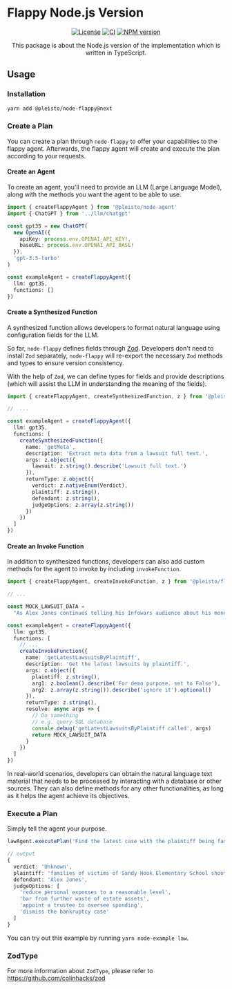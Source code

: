 # Flappy Node.js Version

<div align="center">

[![License](https://img.shields.io/github/license/pleisto/flappy.svg)](https://raw.githubusercontent.com/pleisto/flappy/main/LICENSE)
[![CI](https://img.shields.io/github/actions/workflow/status/pleisto/flappy/nodejs-ci.yml.svg)](https://github.com/pleisto/flappy/actions/workflows/nodejs-ci.yml)
[![NPM version](https://img.shields.io/npm/v/%40pleisto/node-flappy/next.svg)](https://npmjs.org/package/@pleisto/node-flappy)

This package is about the Node.js version of the implementation which is written in TypeScript.

</div>

## Usage

### Installation

```bash
yarn add @pleisto/node-flappy@next
```

### Create a Plan

You can create a plan through `node-flappy` to offer your capabilities to the flappy agent. Afterwards, the flappy agent will create and execute the plan according to your requests.

#### Create an Agent

To create an agent, you'll need to provide an LLM (Large Language Model), along with the methods you want the agent to be able to use.

```ts
import { createFlappyAgent } from '@pleisto/node-agent'
import { ChatGPT } from '../llm/chatgpt'

const gpt35 = new ChatGPT(
  new OpenAI({
    apiKey: process.env.OPENAI_API_KEY!,
    baseURL: process.env.OPENAI_API_BASE!
  }),
  'gpt-3.5-turbo'
)

const exampleAgent = createFlappyAgent({
  llm: gpt35,
  functions: []
})
```

#### Create a Synthesized Function

A synthesized function allows developers to format natural language using configuration fields for the LLM.

So far, `node-flappy` defines fields through [Zod](https://github.com/colinhacks/zod). Developers don't need to install `Zod` separately, `node-flappy` will re-export the necessary `Zod` methods and types to ensure version consistency.

With the help of `Zod`, we can define types for fields and provide descriptions (which will assist the LLM in understanding the meaning of the fields).

```ts
import { createFlappyAgent, createSynthesizedFunction, z } from '@pleisto/node-agent'

//  ...

const exampleAgent = createFlappyAgent({
  llm: gpt35,
  functions: [
    createSynthesizedFunction({
      name: 'getMeta',
      description: 'Extract meta data from a lawsuit full text.',
      args: z.object({
        lawsuit: z.string().describe('Lawsuit full text.')
      }),
      returnType: z.object({
        verdict: z.nativeEnum(Verdict),
        plaintiff: z.string(),
        defendant: z.string(),
        judgeOptions: z.array(z.string())
      })
    })
  ]
})
```

#### Create an Invoke Function

In addition to synthesized functions, developers can also add custom methods for the agent to invoke by including `invokeFunction`.

```ts
import { createFlappyAgent, createInvokeFunction, z } from '@pleisto/flappy-agent'

// ...

const MOCK_LAWSUIT_DATA =
  "As Alex Jones continues telling his Infowars audience about his money problems and pleads for them to buy his products, his own documents show life is not all that bad — his net worth is around $14 million and his personal spending topped $93,000 in July alone, including thousands of dollars on meals and entertainment. The conspiracy theorist and his lawyers file monthly financial reports in his personal bankruptcy case, and the latest one has struck a nerve with the families of victims of Sandy Hook Elementary School shooting. They're still seeking the $1.5 billion they won last year in lawsuits against Jones and his media company for repeatedly calling the 2012 massacre a hoax on his shows. “It is disturbing that Alex Jones continues to spend money on excessive household expenditures and his extravagant lifestyle when that money rightfully belongs to the families he spent years tormenting,” said Christopher Mattei, a Connecticut lawyer for the families. “The families are increasingly concerned and will continue to contest these matters in court.” In an Aug. 29 court filing, lawyers for the families said that if Jones doesn’t reduce his personal expenses to a “reasonable” level, they will ask the bankruptcy judge to bar him from “further waste of estate assets,” appoint a trustee to oversee his spending, or dismiss the bankruptcy case. On his Infowars show Tuesday, Jones said he’s not doing anything wrong."

const exampleAgent = createFlappyAgent({
  llm: gpt35,
  functions: [
    // ...
    createInvokeFunction({
      name: 'getLatestLawsuitsByPlaintiff',
      description: 'Get the latest lawsuits by plaintiff.',
      args: z.object({
        plaintiff: z.string(),
        arg1: z.boolean().describe('For demo purpose. set to False'),
        arg2: z.array(z.string()).describe('ignore it').optional()
      }),
      returnType: z.string(),
      resolve: async args => {
        // Do something
        // e.g. query SQL database
        console.debug('getLatestLawsuitsByPlaintiff called', args)
        return MOCK_LAWSUIT_DATA
      }
    })
  ]
})
```

In real-world scenarios, developers can obtain the natural language text material that needs to be processed by interacting with a database or other sources. They can also define methods for any other functionalities, as long as it helps the agent achieve its objectives.

### Execute a Plan

Simply tell the agent your purpose.

```ts
lawAgent.executePlan('Find the latest case with the plaintiff being families of victims and return its metadata.')

// output
{
  verdict: 'Unknown',
  plaintiff: 'families of victims of Sandy Hook Elementary School shooting',
  defendant: 'Alex Jones',
  judgeOptions: [
    'reduce personal expenses to a reasonable level',
    'bar from further waste of estate assets',
    'appoint a trustee to oversee spending',
    'dismiss the bankruptcy case'
  ]
}
```

You can try out this example by running `yarn node-example law`.

### ZodType

For more information about `ZodType`, please refer to https://github.com/colinhacks/zod
